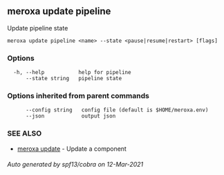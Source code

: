 ## meroxa update pipeline

Update pipeline state

```
meroxa update pipeline <name> --state <pause|resume|restart> [flags]
```

### Options

```
  -h, --help           help for pipeline
      --state string   pipeline state
```

### Options inherited from parent commands

```
      --config string   config file (default is $HOME/meroxa.env)
      --json            output json
```

### SEE ALSO

* [meroxa update](meroxa_update.md)	 - Update a component

###### Auto generated by spf13/cobra on 12-Mar-2021
